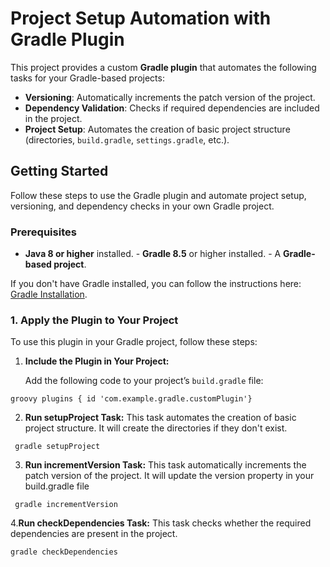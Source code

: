 
# Project Setup Automation with Gradle Plugin

This project provides a custom **Gradle plugin** that automates the following tasks for your Gradle-based projects:

- **Versioning**: Automatically increments the patch version of the project.
- **Dependency Validation**: Checks if required dependencies are included in the project.
- **Project Setup**: Automates the creation of basic project structure (directories, `build.gradle`, `settings.gradle`, etc.).

## Getting Started

Follow these steps to use the Gradle plugin and automate project setup, versioning, and dependency checks in your own 
Gradle project.

### Prerequisites

- **Java 8 or higher** installed. - **Gradle 8.5** or higher installed. - A **Gradle-based project**.

If you don't have Gradle installed, you can follow the instructions here: [Gradle 
Installation](https://gradle.org/install/).

### 1. Apply the Plugin to Your Project

To use this plugin in your Gradle project, follow these steps:

1. **Include the Plugin in Your Project:**

   Add the following code to your project’s `build.gradle` file:

```
groovy plugins { id 'com.example.gradle.customPlugin'}

``` 
2. **Run setupProject Task:** 
This task automates the creation of basic project structure. It will create the directories if they don't exist. 
```
 gradle setupProject
 ``` 
3. **Run incrementVersion Task:**
 This task automatically increments the patch version of the project. It will update the version property in your build.gradle file 
```
 gradle incrementVersion
 ``` 
4.**Run checkDependencies Task:** 
This task checks whether the required dependencies are present in the project. 
``` 
gradle checkDependencies

```
